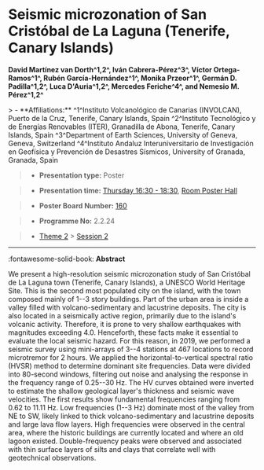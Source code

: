 # Seismic microzonation of San Cristóbal de La Laguna (Tenerife, Canary Islands)

**David Martínez van Dorth^1,2^, Iván Cabrera-Pérez^3^, Víctor Ortega-Ramos^1^, Rubén García-Hernández^1^, Monika Przeor^1^, Germán D. Padilla^1,2^, Luca D'Auria^1,2^, Mercedes Feriche^4^, and Nemesio M. Pérez^1,2^**

<!-- more -->> - **Affiliations:** ^1^Instituto Volcanológico de Canarias (INVOLCAN), Puerto de la Cruz, Tenerife, Canary Islands, Spain ^2^Instituto Tecnológico y de Energías Renovables (ITER), Granadilla de Abona, Tenerife, Canary Islands, Spain ^3^Department of Earth Sciences, University of Geneva, Geneva, Switzerland ^4^Instituto Andaluz Interuniversitario de Investigación en Geofísica y Prevención de Desastres Sísmicos, University of Granada, Granada, Spain 

> - **Presentation type:** Poster

> - **Presentation time:** [Thursday 16:30 - 18:30](../sessions_comparison.md#__tabbed_3_6), [Room Poster Hall](../maps_venue.md#__tabbed_1_1)

> - **Poster Board Number:** [160](../map_poster_boards.md#thursday)

> - **Programme No:** 2.2.24

> - [Theme 2](../theme2.md) > [Session 2](../sessions/session-2-2.md)

--- 

:fontawesome-solid-book: **Abstract**

We present a high-resolution seismic microzonation study of San Cristóbal de La Laguna town (Tenerife, Canary Islands), a UNESCO World Heritage Site. This is the second most populated city on the island, with the town composed mainly of 1--3 story buildings. Part of the urban area is inside a valley filled with volcano-sedimentary and lacustrine deposits. The city is also located in a seismically active region, primarily due to the island's volcanic activity. Therefore, it is prone to very shallow earthquakes with magnitudes exceeding 4.0. Henceforth, these facts make it essential to evaluate the local seismic hazard.
For this reason, in 2019, we performed a seismic survey using mini-arrays of 3--4 stations at 467 locations to record microtremor for 2 hours. We applied the horizontal-to-vertical spectral ratio (HVSR) method to determine dominant site frequencies. Data were divided into 80-second windows, filtering out noise and analysing the response in the frequency range of 0.25--30 Hz. The HV curves obtained were inverted to estimate the shallow geological layer's thickness and seismic wave velocities.
The first results show fundamental frequencies ranging from 0.62 to 11.11 Hz. Low frequencies (1--3 Hz) dominate most of the valley from NE to SW, likely linked to thick volcano-sedimentary and lacustrine deposits and large lava flow layers. High frequencies were observed in the central area, where the historic buildings are currently located and where an old lagoon existed. Double-frequency peaks were observed and associated with thin surface layers of silts and clays that correlate well with geotechnical observations.

